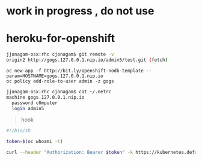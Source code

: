 # work in progress , do not use

# heroku-for-openshift

```sh
jjonagam-osx:rhc cjonagam$ git remote -v
origin2	http://gogs.127.0.0.1.nip.io/admin5/test.git (fetch)
```

```
oc new-app -f http://bit.ly/openshift-nodb-template --param=HOSTNAME=gogs.127.0.0.1.nip.io
oc policy add-role-to-user admin -z gogs
```

```sh
jjonagam-osx:rhc cjonagam$ cat ~/.netrc
machine gogs.127.0.0.1.nip.io
  password c0mputer
  login admin5
```

> hook  
```sh
#!/bin/sh

token=$(oc whoami -t)

curl --header "Authorization: Bearer $token" -k https://kubernetes.default/oapi/v1/watch/namespaces/myproject/builds/${GOGS_REPO_NAME}
```
